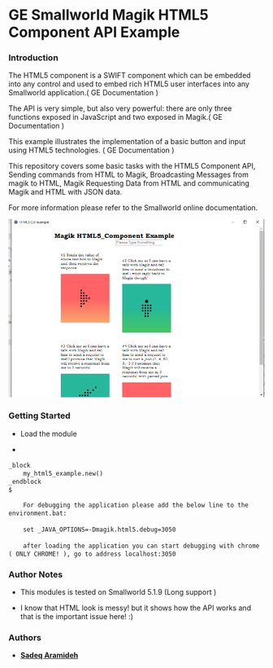 # GE Smallworld Magik HTML5 Component API Example 

### Introduction

The HTML5 component is a SWIFT component which can be embedded into any control and used to embed rich HTML5 user interfaces into any Smallworld application.( GE Documentation )

The API is very simple, but also very powerful: there are only three functions exposed in JavaScript and two exposed in Magik.( GE Documentation )


This example illustrates the implementation of a basic button and input using HTML5 technologies. ( GE Documentation )

This repository covers some basic tasks with the HTML5 Component API, Sending commands from HTML to Magik, Broadcasting Messages from magik to HTML, Magik Requesting Data from HTML and communicating Magik and HTML with JSON data.

For more information please refer to the Smallworld online documentation.



![](https://github.com/Aramideh/sw_Magik_Html5_Component/blob/master/screenshot.png)


### Getting Started

* Load the module

*
```
_block 
	my_html5_example.new()
_endblock 
$

```



```
	For debugging the application please add the below line to the environment.bat:
	
	set _JAVA_OPTIONS=-Dmagik.html5.debug=3050
	
	after loading the application you can start debugging with chrome ( ONLY CHROME! ), go to address localhost:3050 
```	



### Author Notes

 * This modules is tested on Smallworld 5.1.9 (Long support )
	
 * I know that HTML look is messy! but it shows how the API works and that is the important issue here! :)



### Authors
* [**Sadeq Aramideh**](https://github.com/Aramideh)

